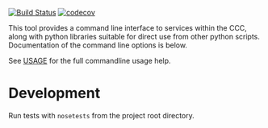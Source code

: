 [![Build Status](https://travis-ci.org/ohsu-computational-biology/ccc_client.svg?branch=master)](https://travis-ci.org/ohsu-computational-biology/ccc_client)
[![codecov](https://codecov.io/gh/ohsu-computational-biology/ccc_client/branch/master/graph/badge.svg)](https://codecov.io/gh/ohsu-computational-biology/ccc_client)

This tool provides a command line interface to services within the CCC, along with python libraries suitable for direct use from other python scripts.  Documentation of the command line options is below.

See [USAGE](./USAGE.txt) for the full commandline usage help.

# Development

Run tests with `nosetests` from the project root directory.
